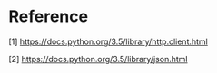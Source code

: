 # Reference

[1] https://docs.python.org/3.5/library/http.client.html

[2] https://docs.python.org/3.5/library/json.html
